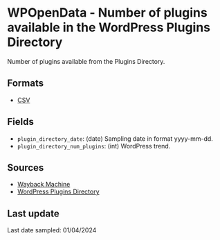 # WPOpenData - Number of plugins available in the WordPress Plugins Directory

Number of plugins available from the Plugins Directory.

## Formats

- [CSV](plugin-directory-monthly.csv)

## Fields

- `plugin_directory_date`: (date) Sampling date in format yyyy-mm-dd.
- `plugin_directory_num_plugins`: (int) WordPress trend.

## Sources

- [Wayback Machine](https://web.archive.org/web/20230515000000*/https://wordpress.org/extend/plugins)
- [WordPress Plugins Directory](https://wordpress.org/plugins/)

## Last update

Last date sampled: 01/04/2024